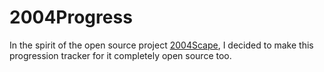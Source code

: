 # 2004Progress

In the spirit of the open source project [2004Scape](https://github.com/2004Scape/Server), I decided to make this progression tracker for it completely open source too.
